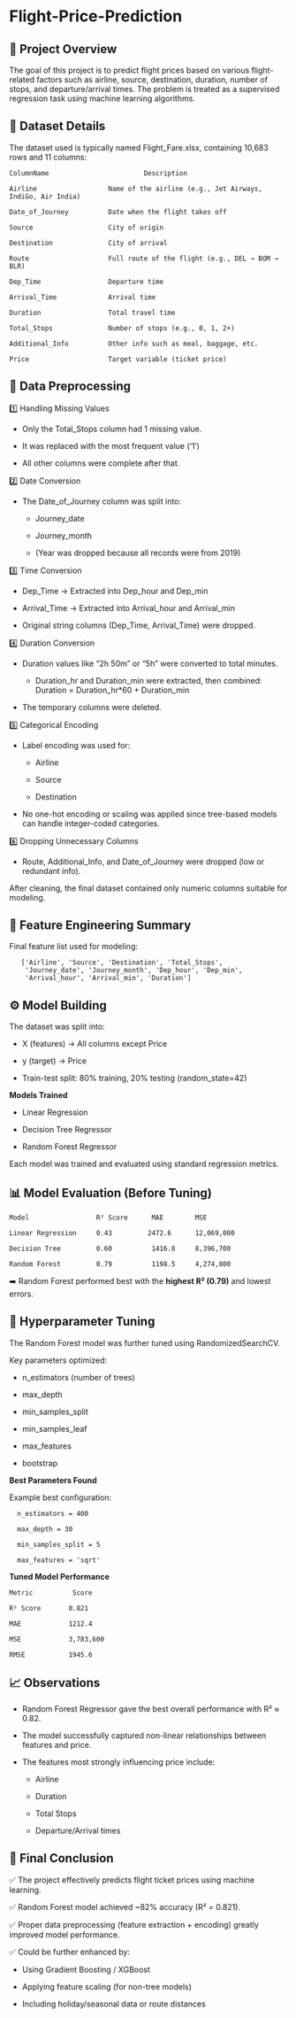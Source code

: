  # Flight-Price-Prediction

## 🧭 Project Overview

The goal of this project is to predict flight prices based on various flight-related factors such as airline, source, destination, duration, number of stops, and departure/arrival times.
The problem is treated as a supervised regression task using machine learning algorithms.

## 📂 Dataset Details

The dataset used is typically named Flight_Fare.xlsx, containing 10,683 rows and 11 columns:
```
ColumnName	                      Description

Airline		             Name of the airline (e.g., Jet Airways, IndiGo, Air India)

Date_of_Journey          Date when the flight takes off

Source	                 City of origin
      
Destination              City of arrival

Route                    Full route of the flight (e.g., DEL → BOM → BLR)

Dep_Time                 Departure time

Arrival_Time             Arrival time

Duration	             Total travel time

Total_Stops	             Number of stops (e.g., 0, 1, 2+)

Additional_Info	         Other info such as meal, baggage, etc.

Price	                 Target variable (ticket price)
```
## 🧹 Data Preprocessing
1️⃣ Handling Missing Values

* Only the Total_Stops column had 1 missing value.

* It was replaced with the most frequent value (‘1’)

* All other columns were complete after that.

2️⃣ Date Conversion

* The Date_of_Journey column was split into:

    * Journey_date

    * Journey_month

    * (Year was dropped because all records were from 2019)

3️⃣ Time Conversion

* Dep_Time → Extracted into Dep_hour and Dep_min

* Arrival_Time → Extracted into Arrival_hour and Arrival_min

* Original string columns (Dep_Time, Arrival_Time) were dropped.

4️⃣ Duration Conversion

* Duration values like “2h 50m” or “5h” were converted to total minutes.

   * Duration_hr and Duration_min were extracted, then combined:
     Duration = Duration_hr*60 + Duration_min

* The temporary columns were deleted.

5️⃣ Categorical Encoding

* Label encoding was used for:

  * Airline

  * Source

  * Destination

* No one-hot encoding or scaling was applied since tree-based models can handle integer-coded categories.

6️⃣ Dropping Unnecessary Columns

* Route, Additional_Info, and Date_of_Journey were dropped (low or redundant info).

After cleaning, the final dataset contained only numeric columns suitable for modeling.

## 🧠 Feature Engineering Summary

Final feature list used for modeling:
```
   ['Airline', 'Source', 'Destination', 'Total_Stops', 
    'Journey_date', 'Journey_month', 'Dep_hour', 'Dep_min', 
    'Arrival_hour', 'Arrival_min', 'Duration']
```
## ⚙️ Model Building

The dataset was split into:

* X (features) → All columns except Price

* y (target) → Price

* Train-test split: 80% training, 20% testing (random_state=42)

 **Models Trained**

* Linear Regression

* Decision Tree Regressor

* Random Forest Regressor

Each model was trained and evaluated using standard regression metrics.

## 📊 Model Evaluation (Before Tuning)
```
Model	              R² Score	    MAE	       MSE

Linear Regression	  0.43	       2472.6	   12,069,000

Decision Tree	      0.60       	1416.8	   8,396,700

Random Forest	      0.79       	1198.5	   4,274,800
```
➡️ Random Forest performed best with the **highest R² (0.79)**  and lowest errors.

## 🧩 Hyperparameter Tuning

The Random Forest model was further tuned using RandomizedSearchCV.

Key parameters optimized:

* n_estimators (number of trees)

* max_depth

* min_samples_split

* min_samples_leaf

* max_features

* bootstrap

**Best Parameters Found**

Example best configuration:
```
  n_estimators = 400
 
  max_depth = 30
  
  min_samples_split = 5
  
  max_features = 'sqrt'
```
**Tuned Model Performance**
```
Metric	        Score

R² Score	   0.821

MAE	           1212.4

MSE	           3,783,600

RMSE	       1945.6
```
## 📈 Observations

* Random Forest Regressor gave the best overall performance with R² ≈ 0.82.

* The model successfully captured non-linear relationships between features and price.

* The features most strongly influencing price include:

  * Airline

  * Duration

  * Total Stops

  * Departure/Arrival times

## 🧾 Final Conclusion

✅ The project effectively predicts flight ticket prices using machine learning.

✅ Random Forest model achieved ~82% accuracy (R² = 0.821).

✅ Proper data preprocessing (feature extraction + encoding) greatly improved model performance.

✅ Could be further enhanced by:

* Using Gradient Boosting / XGBoost

* Applying feature scaling (for non-tree models)

* Including holiday/seasonal data or route distances
